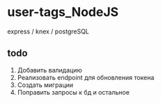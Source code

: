 # user-tags_NodeJS

express / knex / postgreSQL

## todo 

1. Добавить валидацию
2. Реализовать endpoint для обновления токена
3. Создать миграции
4. Поправить запросы к бд и остальное
